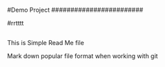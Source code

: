 #Demo Project
########################



#rrtttt
##
##

This is Simple Read Me file

Mark down popular file format when working with git 
